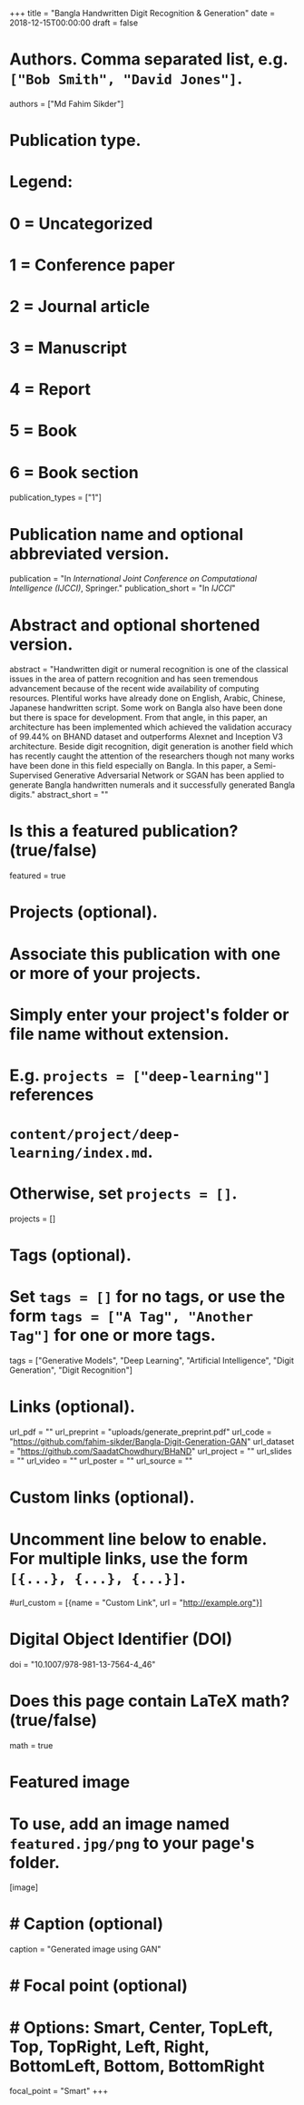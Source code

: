 +++
title = "Bangla Handwritten Digit Recognition & Generation"
date = 2018-12-15T00:00:00
draft = false

# Authors. Comma separated list, e.g. `["Bob Smith", "David Jones"]`.
authors = ["Md Fahim Sikder"]

# Publication type.
# Legend:
# 0 = Uncategorized
# 1 = Conference paper
# 2 = Journal article
# 3 = Manuscript
# 4 = Report
# 5 = Book
# 6 = Book section
publication_types = ["1"]

# Publication name and optional abbreviated version.
publication = "In *International Joint Conference on Computational Intelligence (IJCCI)*, Springer."
publication_short = "In *IJCCI*"

# Abstract and optional shortened version.
abstract = "Handwritten digit or numeral recognition is one of the classical issues in the area of pattern recognition and has seen tremendous advancement because of the recent wide availability of computing resources. Plentiful works have already done on English, Arabic, Chinese, Japanese handwritten script. Some work on Bangla also have been done but there is space for development. From that angle, in this paper, an architecture has been implemented which achieved the validation accuracy of 99.44% on BHAND dataset and outperforms Alexnet and Inception V3 architecture. Beside digit recognition, digit generation is another field which has recently caught the attention of the researchers though not many works have been done in this field especially on Bangla. In this paper, a Semi-Supervised Generative Adversarial Network or SGAN has been applied to generate Bangla handwritten numerals and it successfully generated Bangla digits."
abstract_short = ""

# Is this a featured publication? (true/false)
featured = true

# Projects (optional).
#   Associate this publication with one or more of your projects.
#   Simply enter your project's folder or file name without extension.
#   E.g. `projects = ["deep-learning"]` references 
#   `content/project/deep-learning/index.md`.
#   Otherwise, set `projects = []`.
projects = []

# Tags (optional).
#   Set `tags = []` for no tags, or use the form `tags = ["A Tag", "Another Tag"]` for one or more tags.
tags = ["Generative Models", "Deep Learning", "Artificial Intelligence", "Digit Generation", "Digit Recognition"]

# Links (optional).
url_pdf = ""
url_preprint = "uploads/generate_preprint.pdf"
url_code = "https://github.com/fahim-sikder/Bangla-Digit-Generation-GAN"
url_dataset = "https://github.com/SaadatChowdhury/BHaND"
url_project = ""
url_slides = ""
url_video = ""
url_poster = ""
url_source = ""

# Custom links (optional).
#   Uncomment line below to enable. For multiple links, use the form `[{...}, {...}, {...}]`.
#url_custom = [{name = "Custom Link", url = "http://example.org"}]

# Digital Object Identifier (DOI)
doi = "10.1007/978-981-13-7564-4_46"

# Does this page contain LaTeX math? (true/false)
math = true

# Featured image
# To use, add an image named `featured.jpg/png` to your page's folder. 
[image]
#  # Caption (optional)
caption = "Generated image using GAN"

#  # Focal point (optional)
#  # Options: Smart, Center, TopLeft, Top, TopRight, Left, Right, BottomLeft, Bottom, BottomRight
focal_point = "Smart"
+++

